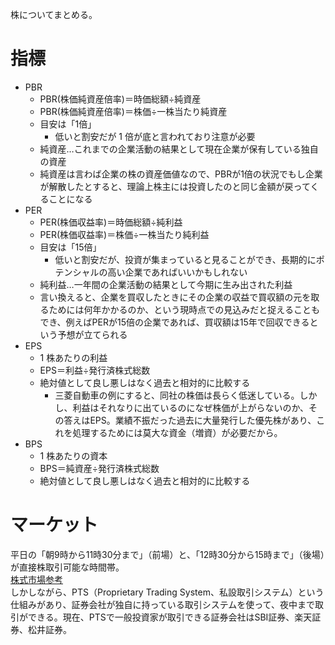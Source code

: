 株についてまとめる。

# 指標

- PBR
  - PBR(株価純資産倍率)＝時価総額÷純資産
  - PBR(株価純資産倍率)＝株価÷一株当たり純資産
  - 目安は「1倍」
    - 低いと割安だが 1 倍が底と言われており注意が必要
  - 純資産…これまでの企業活動の結果として現在企業が保有している独自の資産
  - 純資産は言わば企業の株の資産価値なので、PBRが1倍の状況でもし企業が解散したとすると、理論上株主には投資したのと同じ金額が戻ってくることになる
- PER
  - PER(株価収益率)＝時価総額÷純利益
  - PER(株価収益率)＝株価÷一株当たり純利益
  - 目安は「15倍」
    - 低いと割安だが、投資が集まっていると見ることができ、長期的にポテンシャルの高い企業であればいいかもしれない
  - 純利益…一年間の企業活動の結果として今期に生み出された利益
  - 言い換えると、企業を買収したときにその企業の収益で買収額の元を取るためには何年かかるのか、という現時点での見込みだと捉えることもでき、例えばPERが15倍の企業であれば、買収額は15年で回収できるという予想が立てられる
- EPS
  - 1 株あたりの利益
  - EPS＝利益÷発行済株式総数
  - 絶対値として良し悪しはなく過去と相対的に比較する
    - 三菱自動車の例にすると、同社の株価は長らく低迷している。しかし、利益はそれなりに出ているのになぜ株価が上がらないのか、その答えはEPS。業績不振だった過去に大量発行した優先株があり、これを処理するためには莫大な資金（増資）が必要だから。
- BPS
  - 1 株あたりの資本
  - BPS＝純資産÷発行済株式総数
  - 絶対値として良し悪しはなく過去と相対的に比較する

# マーケット

平日の「朝9時から11時30分まで」（前場）と、「12時30分から15時まで」（後場）が直接株取引可能な時間帯。  
[株式市場参考](https://orekabu.jp/stock-trading-hours/)  
しかしながら、PTS（Proprietary Trading System、私設取引システム）という仕組みがあり、証券会社が独自に持っている取引システムを使って、夜中まで取引ができる。現在、PTSで一般投資家が取引できる証券会社はSBI証券、楽天証券、松井証券。